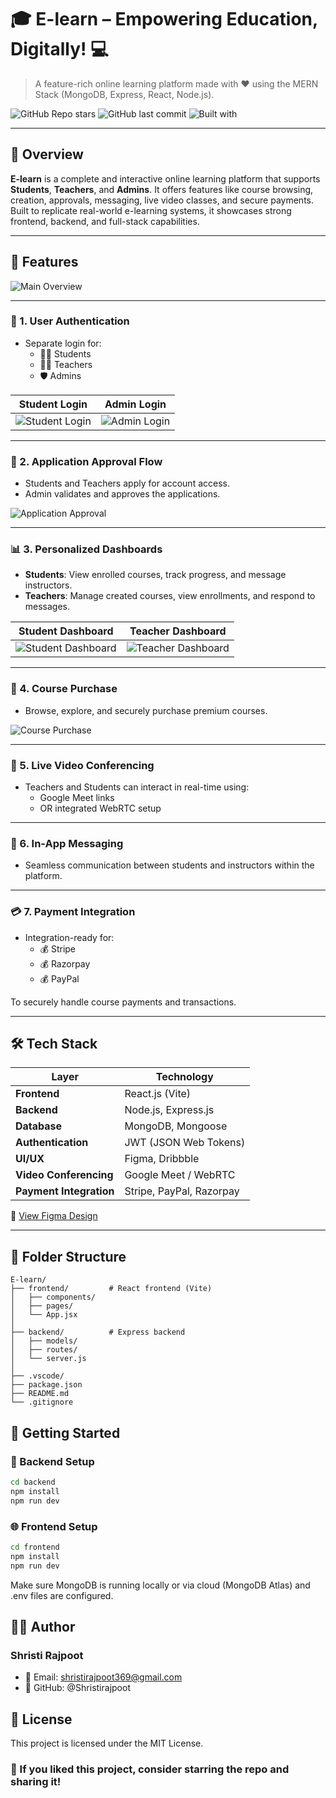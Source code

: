 # 🎓 E-learn – Empowering Education, Digitally! 💻  
> A feature-rich online learning platform made with ❤️ using the MERN Stack (MongoDB, Express, React, Node.js).

![GitHub Repo stars](https://img.shields.io/github/stars/Shristirajpoot/E-learn?style=social)
![GitHub last commit](https://img.shields.io/github/last-commit/Shristirajpoot/E-learn?color=brightgreen)
![Built with](https://img.shields.io/badge/Built%20with-MERN%20Stack-blue)

---

## 🌟 Overview

**E-learn** is a complete and interactive online learning platform that supports **Students**, **Teachers**, and **Admins**. It offers features like course browsing, creation, approvals, messaging, live video classes, and secure payments. Built to replicate real-world e-learning systems, it showcases strong frontend, backend, and full-stack capabilities.

---

## 🎯 Features

![Main Overview](https://github.com/Pika003/e-Learning-Platform/assets/104189733/e2f9ce48-764b-48d2-8af1-188ea2918e8c)

---

### 🔐 1. User Authentication

- Separate login for:
  - 👩‍🎓 Students
  - 👨‍🏫 Teachers
  - 🛡️ Admins

| Student Login | Admin Login |
|---------------|-------------|
| ![Student Login](https://github.com/Pika003/e-Learning-Platform/assets/104189733/3179ba23-ae52-4ab5-8d0a-b2891cc43e0f) | ![Admin Login](https://github.com/Pika003/e-Learning-Platform/assets/104189733/377d8aa0-c35b-46d0-9408-f18b6ecb1ac1) |

---

### 📝 2. Application Approval Flow

- Students and Teachers apply for account access.
- Admin validates and approves the applications.

![Application Approval](https://github.com/Pika003/e-Learning-Platform/assets/104189733/6e8afdba-a8a5-47e3-977c-f5292e136c3f)

---

### 📊 3. Personalized Dashboards

- **Students**: View enrolled courses, track progress, and message instructors.
- **Teachers**: Manage created courses, view enrollments, and respond to messages.

| Student Dashboard | Teacher Dashboard |
|------------------|-------------------|
| ![Student Dashboard](https://github.com/Pika003/e-Learning-Platform/assets/104189733/1008e68d-b683-4e8a-bc85-6d5890946724) | ![Teacher Dashboard](https://github.com/Pika003/e-Learning-Platform/assets/104189733/c857a214-5366-49db-8035-13d2bfb88396) |

---

### 🛒 4. Course Purchase

- Browse, explore, and securely purchase premium courses.

![Course Purchase](https://github.com/Pika003/e-Learning-Platform/assets/104189733/1578ca04-b85d-4c7b-8875-12f6756f2621)

---

### 🎥 5. Live Video Conferencing

- Teachers and Students can interact in real-time using:
  - Google Meet links
  - OR integrated WebRTC setup

---

### 💬 6. In-App Messaging

- Seamless communication between students and instructors within the platform.

---

### 💳 7. Payment Integration

- Integration-ready for:
  - 💰 Stripe
  - 💰 Razorpay
  - 💰 PayPal

To securely handle course payments and transactions.

---

## 🛠️ Tech Stack

| Layer | Technology |
|-------|------------|
| **Frontend** | React.js (Vite) |
| **Backend** | Node.js, Express.js |
| **Database** | MongoDB, Mongoose |
| **Authentication** | JWT (JSON Web Tokens) |
| **UI/UX** | Figma, Dribbble |
| **Video Conferencing** | Google Meet / WebRTC |
| **Payment Integration** | Stripe, PayPal, Razorpay |

🎨 [View Figma Design](https://www.figma.com/file/6b4R8evBkii6mI53IA4vSS/Online-Learning-Platform?type=design&node-id=0-1&mode=design)

---

## 📂 Folder Structure

```plaintext
E-learn/
├── frontend/         # React frontend (Vite)
│   ├── components/
│   ├── pages/
│   └── App.jsx
│
├── backend/          # Express backend
│   ├── models/
│   ├── routes/
│   └── server.js
│
├── .vscode/
├── package.json
├── README.md
└── .gitignore
```
## 🚀 Getting Started
### 🔧 Backend Setup
```bash
cd backend
npm install
npm run dev
```
### 🌐 Frontend Setup
```bash
cd frontend
npm install
npm run dev
```
Make sure MongoDB is running locally or via cloud (MongoDB Atlas) and .env files are configured.

## 👩‍💻 Author
### Shristi Rajpoot
- 📧 Email: shristirajpoot369@gmail.com
- 🔗 GitHub: @Shristirajpoot

## 📄 License
This project is licensed under the MIT License.

### 🌟 If you liked this project, consider starring the repo and sharing it!
